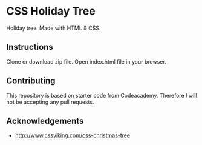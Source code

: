# CSS Holiday Tree
Holiday tree. Made with HTML &amp; CSS.

## Instructions
Clone or download zip file. Open index.html file in your browser.

## Contributing
This repository is based on starter code from Codeacademy. Therefore I will not be accepting any pull requests.

## Acknowledgements
* http://www.cssviking.com/css-christmas-tree
